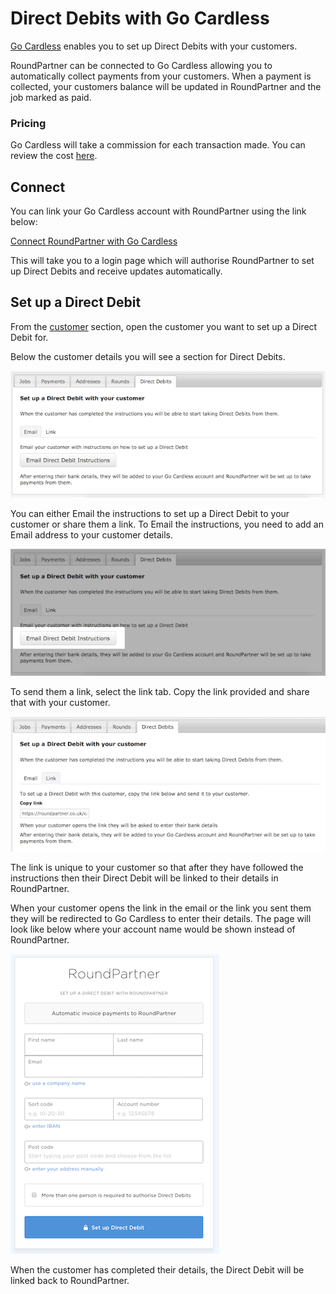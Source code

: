 # Direct Debits with Go Cardless
[Go Cardless](https://gocardless.com/) enables you to set up Direct Debits with your customers.

RoundPartner can be connected to Go Cardless allowing you to automatically collect payments from your customers.
When a payment is collected, your customers balance will be updated in RoundPartner and the job marked as paid.

### Pricing
Go Cardless will take a commission for each transaction made.
You can review the cost [here](https://gocardless.com/pricing/).

## Connect
You can link your Go Cardless account with RoundPartner using the link below:

[Connect RoundPartner with Go Cardless](https://roundpartner.co.uk/cardless/connect)

This will take you to a login page which will authorise RoundPartner to set up Direct Debits and receive updates automatically.
## Set up a Direct Debit
From the [customer](https://roundpartner/customer) section, open the customer you want to set up a Direct Debit for.

Below the customer details you will see a section for Direct Debits.

![image](images/customer-direct-debits-email.png "Set up direct debit with customer")

You can either Email the instructions to set up a Direct Debit to your customer or share them a link.
To Email the instructions, you need to add an Email address to your customer details.

![image](images/customer-direct-debits-email-send-email.png "Send an email")

To send them a link, select the link tab.
Copy the link provided and share that with your customer.

![image](images/customer-direct-debits-link.png "Send a link")

The link is unique to your customer so that after they have followed the instructions then their Direct Debit will be linked to their details in RoundPartner.

When your customer opens the link in the email or the link you sent them they will be redirected to Go Cardless to enter their details.
The page will look like below where your account name would be shown instead of RoundPartner.

![image](images/direct-debit-customer-complete-details.png "customer completes details")

When the customer has completed their details, the Direct Debit will be linked back to RoundPartner.
